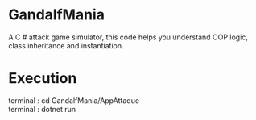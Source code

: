 # GandalfMania
A C # attack game simulator, this code helps you understand OOP logic, class inheritance and instantiation.


# Execution

terminal : cd GandalfMania/AppAttaque\
terminal : dotnet run

